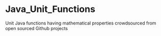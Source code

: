 # Java_Unit_Functions
Unit Java functions having mathematical properties crowdsourced from open sourced Github projects
